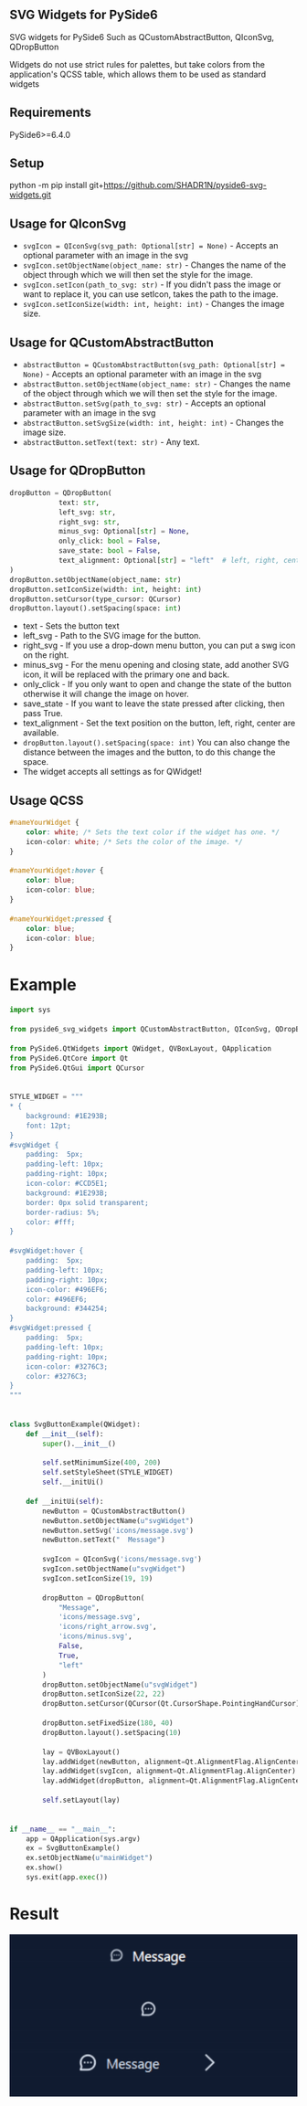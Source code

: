 ## SVG Widgets for PySide6

SVG widgets for PySide6
Such as QCustomAbstractButton, QIconSvg, QDropButton

Widgets do not use strict rules for palettes, but take colors from the application's QCSS table, which allows them to be used as standard widgets

## Requirements
PySide6>=6.4.0

## Setup
python -m pip install git+https://github.com/SHADR1N/pyside6-svg-widgets.git

## Usage for QIconSvg

- ```svgIcon = QIconSvg(svg_path: Optional[str] = None)``` - Accepts an optional parameter with an image in the svg
- ```svgIcon.setObjectName(object_name: str)``` - Changes the name of the object through which we will then set the style for the image.
- ```svgIcon.setIcon(path_to_svg: str)``` - If you didn't pass the image or want to replace it, you can use setIcon, takes the path to the image.
- ```svgIcon.setIconSize(width: int, height: int)``` - Changes the image size.

## Usage for QCustomAbstractButton

- ```abstractButton = QCustomAbstractButton(svg_path: Optional[str] = None)``` - Accepts an optional parameter with an image in the svg
- ```abstractButton.setObjectName(object_name: str)``` - Changes the name of the object through which we will then set the style for the image.
- ```abstractButton.setSvg(path_to_svg: str)``` - Accepts an optional parameter with an image in the svg
- ```abstractButton.setSvgSize(width: int, height: int)``` - Changes the image size.
- ```abstractButton.setText(text: str)``` - Any text.

## Usage for QDropButton

```py 
dropButton = QDropButton(
            text: str, 
            left_svg: str, 
            right_svg: str, 
            minus_svg: Optional[str] = None, 
            only_click: bool = False,
            save_state: bool = False,
            text_alignment: Optional[str] = "left"  # left, right, center
)
dropButton.setObjectName(object_name: str)
dropButton.setIconSize(width: int, height: int)
dropButton.setCursor(type_cursor: QCursor)
dropButton.layout().setSpacing(space: int)
```
- text - Sets the button text
- left_svg - Path to the SVG image for the button.
- right_svg - If you use a drop-down menu button, you can put a swg icon on the right.
- minus_svg - For the menu opening and closing state, add another SVG icon, it will be replaced with the primary one and back.
- only_click - If you only want to open and change the state of the button otherwise it will change the image on hover.
- save_state - If you want to leave the state pressed after clicking, then pass True.
- text_alignment - Set the text position on the button, left, right, center are available.
- `` dropButton.layout().setSpacing(space: int) `` You can also change the distance between the images and the button, to do this change the space.
- The widget accepts all settings as for QWidget!

## Usage QCSS

```css
#nameYourWidget {
    color: white; /* Sets the text color if the widget has one. */
    icon-color: white; /* Sets the color of the image. */
}

#nameYourWidget:hover {
    color: blue;
    icon-color: blue;
}

#nameYourWidget:pressed {
    color: blue;
    icon-color: blue;
}
```

# Example
```py
import sys

from pyside6_svg_widgets import QCustomAbstractButton, QIconSvg, QDropButton

from PySide6.QtWidgets import QWidget, QVBoxLayout, QApplication
from PySide6.QtCore import Qt
from PySide6.QtGui import QCursor


STYLE_WIDGET = """
* {
    background: #1E293B;
    font: 12pt;
}
#svgWidget {
    padding:  5px;
    padding-left: 10px;
    padding-right: 10px;
    icon-color: #CCD5E1;
    background: #1E293B;
    border: 0px solid transparent;
    border-radius: 5%;
    color: #fff;
}

#svgWidget:hover {
    padding:  5px;
    padding-left: 10px;
    padding-right: 10px;
    icon-color: #496EF6;
    color: #496EF6;
    background: #344254;
}
#svgWidget:pressed {
    padding:  5px;
    padding-left: 10px;
    padding-right: 10px;
    icon-color: #3276C3;
    color: #3276C3;
}
"""


class SvgButtonExample(QWidget):
    def __init__(self):
        super().__init__()

        self.setMinimumSize(400, 200)
        self.setStyleSheet(STYLE_WIDGET)
        self.__initUi()

    def __initUi(self):
        newButton = QCustomAbstractButton()
        newButton.setObjectName(u"svgWidget")
        newButton.setSvg('icons/message.svg')
        newButton.setText("  Message")

        svgIcon = QIconSvg('icons/message.svg')
        svgIcon.setObjectName(u"svgWidget")
        svgIcon.setIconSize(19, 19)

        dropButton = QDropButton(
            "Message",
            'icons/message.svg',
            'icons/right_arrow.svg',
            'icons/minus.svg',
            False,
            True,
            "left"
        )
        dropButton.setObjectName(u"svgWidget")
        dropButton.setIconSize(22, 22)
        dropButton.setCursor(QCursor(Qt.CursorShape.PointingHandCursor))

        dropButton.setFixedSize(180, 40)
        dropButton.layout().setSpacing(10)

        lay = QVBoxLayout()
        lay.addWidget(newButton, alignment=Qt.AlignmentFlag.AlignCenter)
        lay.addWidget(svgIcon, alignment=Qt.AlignmentFlag.AlignCenter)
        lay.addWidget(dropButton, alignment=Qt.AlignmentFlag.AlignCenter)

        self.setLayout(lay)


if __name__ == "__main__":
    app = QApplication(sys.argv)
    ex = SvgButtonExample()
    ex.setObjectName(u"mainWidget")
    ex.show()
    sys.exit(app.exec())
```

# Result

![](https://github.com/SHADR1N/pyside6-svg-widgets/blob/master/example/example.gif?raw=true)

